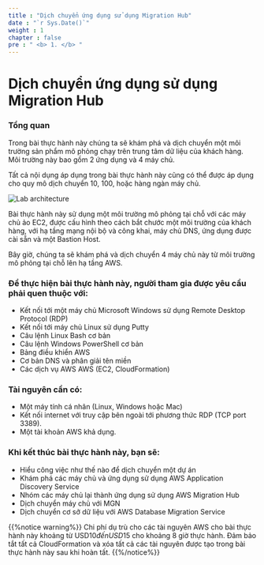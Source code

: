 ```yaml
---
title : "Dịch chuyển ứng dụng sử dụng Migration Hub"
date : "`r Sys.Date()`"
weight : 1
chapter : false
pre : " <b> 1. </b> "
---
```

# Dịch chuyển ứng dụng sử dụng Migration Hub
### Tổng quan
Trong bài thực hành này chúng ta sẽ khám phá và dịch chuyển một môi trường sản phẩm mô phỏng chạy trên trung tâm dữ liệu của khách hàng. Môi trường này bao gồm 2 ứng dụng và 4 máy chủ.

Tất cả nội dụng áp dụng trong bài thực hành này cũng có thể được áp dụng cho quy mô dịch chuyển 10, 100, hoặc hàng ngàn máy chủ.

![Lab architecture](../images/architecture.png?width=80pc)

Bài thực hành này sử dụng một môi trường mô phỏng tại chỗ với các máy chủ ảo EC2, được cấu hình theo cách bắt chước một môi trường của khách hàng, với hạ tầng mạng nội bộ và công khai, máy chủ DNS, ứng dụng được cài sẵn và một Bastion Host.

Bây giờ, chúng ta sẽ khám phá và dịch chuyển 4 máy chủ này từ môi trường mô phỏng tại chỗ lên hạ tầng AWS.

### Để thực hiện bài thực hành này, người tham gia được yêu cầu phải quen thuộc với: 
+ Kết nối tới một máy chủ Microsoft Windows sử dụng Remote Desktop Protocol (RDP)
+ Kết nối tới máy chủ Linux sử dụng Putty
+ Câu lệnh Linux Bash cơ bản 
+ Câu lệnh Windows PowerShell cơ bản 
+ Bảng điều khiển AWS 
+ Cơ bản DNS và phân giải tên miền
+ Các dịch vụ AWS AWS (EC2, CloudFormation)

### Tài nguyên cần có:
+ Một máy tính cá nhân (Linux, Windows hoặc Mac)
+ Kết nối internet với truy cập bên ngoài tới phương thức RDP (TCP port 3389).
+ Một tài khoản AWS khả dụng.


### Khi kết thúc bài thực hành này, bạn sẽ:
+ Hiểu công việc như thế nào để dịch chuyển một dự án
+ Khám phá các máy chủ và ứng dụng sử dụng AWS Application Discovery Service
+ Nhóm các máy chủ lại thành ứng dụng sử dụng AWS Migration Hub
+ Dịch chuyển máy chủ với MGN
+ Dịch chuyển cơ sở dữ liệu với AWS Database Migration Service

 {{%notice warning%}}
Chi phí dụ trù cho các tài nguyên AWS cho bài thực hành này khoảng từ  USD$10 đến USD$15 cho khoảng 8 giờ thực hành. Đảm bảo tắt tất cả CloudFormation và xóa tất cả các tài nguyên được tạo trong bài thực hành này sau khi hoàn tất.
{{%/notice%}}
